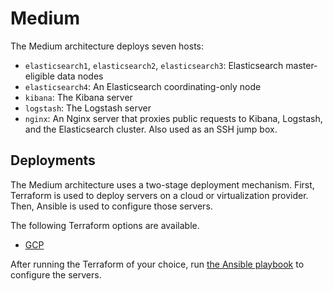 Medium
======

The Medium architecture deploys seven hosts:

- `elasticsearch1`, `elasticsearch2`, `elasticsearch3`: Elasticsearch master-eligible data nodes
- `elasticsearch4`: An Elasticsearch coordinating-only node
- `kibana`: The Kibana server
- `logstash`: The Logstash server
- `nginx`: An Nginx server that proxies public requests to Kibana, Logstash, and the Elasticsearch cluster. Also used as an SSH jump box.

Deployments
-----------

The Medium architecture uses a two-stage deployment mechanism. First, Terraform is used to deploy servers on a cloud or virtualization provider. Then, Ansible is used to configure those servers.

The following Terraform options are available.

- [GCP](./gcp/README.md)

After running the Terraform of your choice, run [the Ansible playbook](./ansible/README.md) to configure the servers.